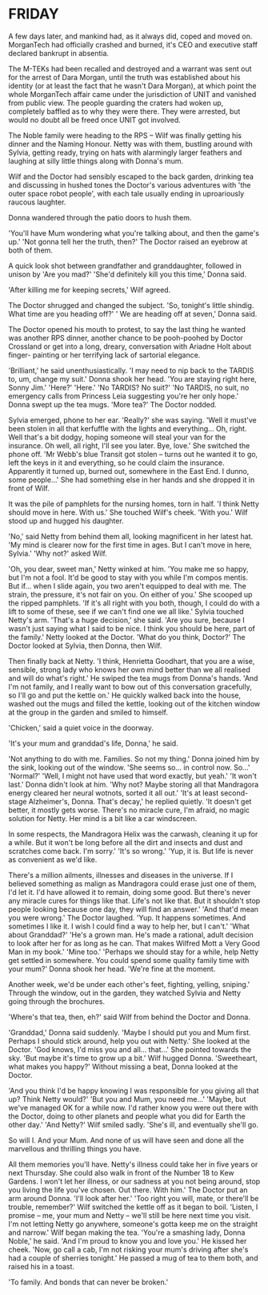# FRIDAY

A few days later, and mankind had, as it always did, coped and moved on. MorganTech had officially crashed and burned, it's CEO and executive staff declared bankrupt in absentia.

The M-TEKs had been recalled and destroyed and a warrant was sent out for the arrest of Dara Morgan, until the truth was established about his identity (or at least the fact that he wasn't Dara Morgan), at which point the whole MorganTech affair came under the jurisdiction of UNIT and vanished from public view. The people guarding the craters had woken up, completely baffled as to why they were there. They were arrested, but would no doubt all be freed once UNIT got involved.

The Noble family were heading to the RPS – Wilf was finally getting his dinner and the Naming Honour. Netty was with them, bustling around with Sylvia, getting ready, trying on hats with alarmingly larger feathers and laughing at silly little things along with Donna's mum.

Wilf and the Doctor had sensibly escaped to the back garden, drinking tea and discussing in hushed tones the Doctor's various adventures with 'the outer space robot people', with each tale usually ending in uproariously raucous laughter.

Donna wandered through the patio doors to hush them.

'You'll have Mum wondering what you're talking about, and then the game's up.' 'Not gonna tell her the truth, then?' The Doctor raised an eyebrow at both of them.

A quick look shot between grandfather and granddaughter, followed in unison by 'Are you mad?' 'She'd definitely kill you this time,' Donna said.

'After killing me for keeping secrets,' Wilf agreed.

The Doctor shrugged and changed the subject. 'So, tonight's little shindig. What time are you heading off?' ' We are heading off at seven,' Donna said.

The Doctor opened his mouth to protest, to say the last thing he wanted was another RPS dinner, another chance to be pooh-poohed by Doctor Crossland or get into a long, dreary, conversation with Ariadne Holt about finger- painting or her terrifying lack of sartorial elegance.

'Brilliant,' he said unenthusiastically. 'I may need to nip back to the TARDIS to, um, change my suit.' Donna shook her head. 'You are staying right here, Sonny Jim.' 'Here?' 'Here.' 'No TARDIS? No suit?' 'No TARDIS, no suit, no emergency calls from Princess Leia suggesting you're her only hope.' Donna swept up the tea mugs. 'More tea?' The Doctor nodded.

Sylvia emerged, phone to her ear. 'Really?' she was saying. 'Well it must've been stolen in all that kerfuffle with the lights and everything... Oh, right. Well that's a bit dodgy, hoping someone will steal your van for the insurance. Oh well, all right, I'll see you later. Bye, love.' She switched the phone off. 'Mr Webb's blue Transit got stolen – turns out he wanted it to go, left the keys in it and everything, so he could claim the insurance. Apparently it turned up, burned out, somewhere in the East End. I dunno, some people...' She had something else in her hands and she dropped it in front of Wilf.

It was the pile of pamphlets for the nursing homes, torn in half. 'I think Netty should move in here. With us.' She touched Wilf's cheek. 'With you.' Wilf stood up and hugged his daughter.

'No,' said Netty from behind them all, looking magnificent in her latest hat. 'My mind is clearer now for the first time in ages. But I can't move in here, Sylvia.' 'Why not?' asked Wilf.

'Oh, you dear, sweet man,' Netty winked at him. 'You make me so happy, but I'm not a fool. It'd be good to stay with you while I'm compos mentis. But if... when I slide again, you two aren't equipped to deal with me. The strain, the pressure, it's not fair on you. On either of you.' She scooped up the ripped pamphlets. 'If it's all right with you both, though, I could do with a lift to some of these, see if we can't find one we all like.' Sylvia touched Netty's arm. 'That's a huge decision,' she said. 'Are you sure, because I wasn't just saying what I said to be nice. I think you should be here, part of the family.' Netty looked at the Doctor. 'What do you think, Doctor?' The Doctor looked at Sylvia, then Donna, then Wilf.

Then finally back at Netty. 'I think, Henrietta Goodhart, that you are a wise, sensible, strong lady who knows her own mind better than we all realised and will do what's right.' He swiped the tea mugs from Donna's hands. 'And I'm not family, and I really want to bow out of this conversation gracefully, so I'll go and put the kettle on.' He quickly walked back into the house, washed out the mugs and filled the kettle, looking out of the kitchen window at the group in the garden and smiled to himself.

'Chicken,' said a quiet voice in the doorway.

'It's your mum and granddad's life, Donna,' he said.

'Not anything to do with me. Families. So not my thing.' Donna joined him by the sink, looking out of the window. 'She seems so... in control now. So...' 'Normal?' 'Well, I might not have used that word exactly, but yeah.' 'It won't last.' Donna didn't look at him. 'Why not? Maybe storing all that Mandragora energy cleared her neural wotnots, sorted it all out.' 'It's at least second-stage Alzheimer's, Donna. That's decay,' he replied quietly. 'It doesn't get better, it mostly gets worse. There's no miracle cure, I'm afraid, no magic solution for Netty. Her mind is a bit like a car windscreen.

In some respects, the Mandragora Helix was the carwash, cleaning it up for a while. But it won't be long before all the dirt and insects and dust and scratches come back. I'm sorry.' 'It's so wrong.' 'Yup, it is. But life is never as convenient as we'd like.

There's a million ailments, illnesses and diseases in the universe. If I believed something as malign as Mandragora could erase just one of them, I'd let it. I'd have allowed it to remain, doing some good. But there's never any miracle cures for things like that. Life's not like that. But it shouldn't stop people looking because one day, they will find an answer.' 'And that'd mean you were wrong.' The Doctor laughed. 'Yup. It happens sometimes. And sometimes I like it. I wish I could find a way to help her, but I can't.' 'What about Granddad?' 'He's a grown man. He's made a rational, adult decision to look after her for as long as he can. That makes Wilfred Mott a Very Good Man in my book.' 'Mine too.' 'Perhaps we should stay for a while, help Netty get settled in somewhere. You could spend some quality family time with your mum?' Donna shook her head. 'We're fine at the moment.

Another week, we'd be under each other's feet, fighting, yelling, sniping.' Through the window, out in the garden, they watched Sylvia and Netty going through the brochures.

'Where's that tea, then, eh?' said Wilf from behind the Doctor and Donna.

'Granddad,' Donna said suddenly. 'Maybe I should put you and Mum first. Perhaps I should stick around, help you out with Netty.' She looked at the Doctor. 'God knows, I'd miss you and all... that...' She pointed towards the sky. 'But maybe it's time to grow up a bit.' Wilf hugged Donna. 'Sweetheart, what makes you happy?' Without missing a beat, Donna looked at the Doctor.

'And you think I'd be happy knowing I was responsible for you giving all that up? Think Netty would?' 'But you and Mum, you need me...' 'Maybe, but we've managed OK for a while now. I'd rather know you were out there with the Doctor, doing to other planets and people what you did for Earth the other day.' 'And Netty?' Wilf smiled sadly. 'She's ill, and eventually she'll go.

So will I. And your Mum. And none of us will have seen and done all the marvellous and thrilling things you have.

All them memories you'll have. Netty's illness could take her in five years or next Thursday. She could also walk in front of the Number 18 to Kew Gardens. I won't let her illness, or our sadness at you not being around, stop you living the life you've chosen. Out there. With him.' The Doctor put an arm around Donna. 'I'll look after her.' 'Too right you will, mate, or there'll be trouble, remember?' Wilf switched the kettle off as it began to boil. 'Listen, I promise – me, your mum and Netty – we'll still be here next time you visit. I'm not letting Netty go anywhere, someone's gotta keep me on the straight and narrow.' Wilf began making the tea. 'You're a smashing lady, Donna Noble,' he said. 'And I'm proud to know you and love you.' He kissed her cheek. 'Now, go call a cab, I'm not risking your mum's driving after she's had a couple of sherries tonight.' He passed a mug of tea to them both, and raised his in a toast.

'To family. And bonds that can never be broken.'